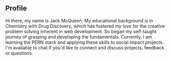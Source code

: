 ## Profile

Hi there, my name is Jack McQueen. My educational background is in Chemistry with Drug Discovery, which has fostered my love for the creative problem solving inherent in web development. So began my self-taught journey of grasping and developing the fundamentals. Currently, I am learning the PERN stack and applying these skills to social impact projects. I'm available to chat if you'd like to connect and discuss projects, feedback or questions.
